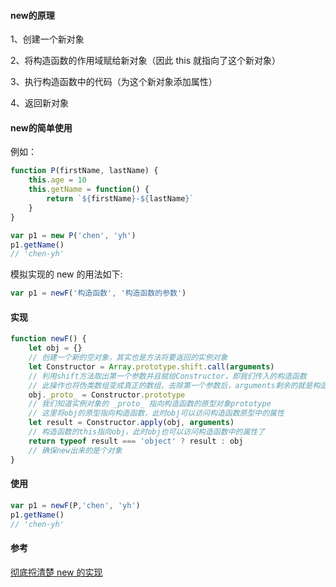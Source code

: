 #### new的原理

1、创建一个新对象

2、将构造函数的作用域赋给新对象（因此 this 就指向了这个新对象）

3、执行构造函数中的代码（为这个新对象添加属性）

4、返回新对象

#### new的简单使用

例如：

```javascript
function P(firstName, lastName) {
    this.age = 10
    this.getName = function() {
        return `${firstName}-${lastName}`
    }
}

var p1 = new P('chen', 'yh')
p1.getName()
// 'chen-yh'
```

模拟实现的 new 的用法如下:

```javascript
var p1 = newF('构造函数', '构造函数的参数')
```

#### 实现

```javascript
function newF() {
    let obj = {}
    // 创建一个新的空对象，其实也是方法将要返回的实例对象
    let Constructor = Array.prototype.shift.call(arguments)
    // 利用shift方法取出第一个参数并且赋给Constructor，即我们传入的构造函数
    // 此操作也将伪类数组变成真正的数组，去除第一个参数后，arguments剩余的就是构造器中的参数
    obj._proto_ = Constructor.prototype
    // 我们知道实例对象的 _proto_ 指向构造函数的原型对象prototype
    // 这里将obj的原型指向构造函数，此时obj可以访问构造函数原型中的属性
    let result = Constructor.apply(obj, arguments)
    // 构造函数的this指向obj，此时obj也可以访问构造函数中的属性了
    return typeof result === 'object' ? result : obj
    // 确保new出来的是个对象
}
```

#### 使用

```javascript
var p1 = newF(P,'chen', 'yh')
p1.getName()
// 'chen-yh'
```

#### 参考

[彻底捋清楚 new 的实现](https://github.com/amandakelake/blog/issues/37)

